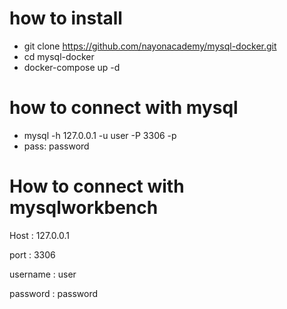 # how to install 
- git clone https://github.com/nayonacademy/mysql-docker.git
- cd mysql-docker
- docker-compose up -d

# how to connect with mysql
- mysql -h 127.0.0.1 -u user -P 3306 -p
- pass: password

# How to connect with mysqlworkbench

Host : 127.0.0.1

port : 3306

username : user

password : password
